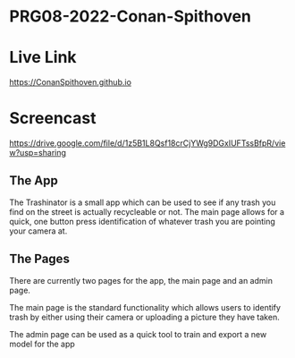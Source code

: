 # PRG08-2022-Conan-Spithoven

# Live Link
https://ConanSpithoven.github.io
# Screencast
https://drive.google.com/file/d/1z5B1L8Qsf18crCjYWg9DGxIUFTssBfpR/view?usp=sharing

## The App
The Trashinator is a small app which can be used to see if any trash you find on the street is actually recycleable or not.
The main page allows for a quick, one button press identification of whatever trash you are pointing your camera at.

## The Pages
There are currently two pages for the app, the main page and an admin page.

The main page is the standard functionality which allows users to identify trash by either using their camera or uploading a picture they have taken.

The admin page can be used as a quick tool to train and export a new model for the app